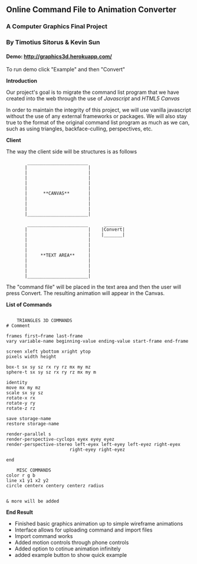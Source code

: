 ## Online Command File to Animation Converter

### A Computer Graphics Final Project
### By Timotius Sitorus & Kevin Sun

#### Demo: http://graphics3d.herokuapp.com/
To run demo click "Example" and then "Convert"

**Introduction**

Our project's goal is to migrate the command list program that 
we have created into the web through the use of *Javascript*
and *HTML5 Canvas*

In order to maintain the integrity of this project, we will use vanilla
javascript without the use of any external frameworks or packages. We will
also stay true to the format of the original command list program as much 
as we can, such as using triangles, backface-culling, perspectives, etc. 


**Client**

The way the client side will be structures is as follows

```	
		_______________________
	   |					   |
	   |					   |
	   |					   |
	   |					   |
	   |					   |
	   |	  **CANVAS**	   | 
	   |					   |
	   |					   |
	   |					   |
	   |_______________________|

	   	_______________________		 _______
	   |					   |	|Convert| 
	   |					   |	|_______|
	   |					   |
	   |					   |
	   |					   |
	   |	 **TEXT AREA**	   | 
	   |					   |
	   |					   |
	   |					   |
	   |_______________________|
```

The "command file" will be placed in the 
text area and then the user will press Convert.
The resulting animation will appear in the Canvas.

**List of Commands**

```

	TRIANGLES 3D COMMANDS
# Comment

frames first–frame last-frame
vary variable-name beginning-value ending-value start-frame end-frame

screen xleft ybottom xright ytop 
pixels width height 

box-t sx sy sz rx ry rz mx my mz 
sphere-t sx sy sz rx ry rz mx my m

identity 
move mx my mz 
scale sx sy sz 
rotate-x rx 
rotate-y ry 
rotate-z rz

save storage-name 
restore storage-name 

render-parallel s
render-perspective-cyclops eyex eyey eyez 
render-perspective-stereo left-eyex left-eyey left-eyez right-eyex 
						right-eyey right-eyez 

end 

	MISC COMMANDS
color r g b
line x1 y1 x2 y2
circle centerx centery centerz radius


& more will be added

```

**End Result**
- Finished basic graphics animation up to simple wireframe animations
- Interface allows for uploading command and import files
- Import command works
- Added motion controls through phone controls
- Added option to cotinue animation infinitely
- added example button to show quick example

